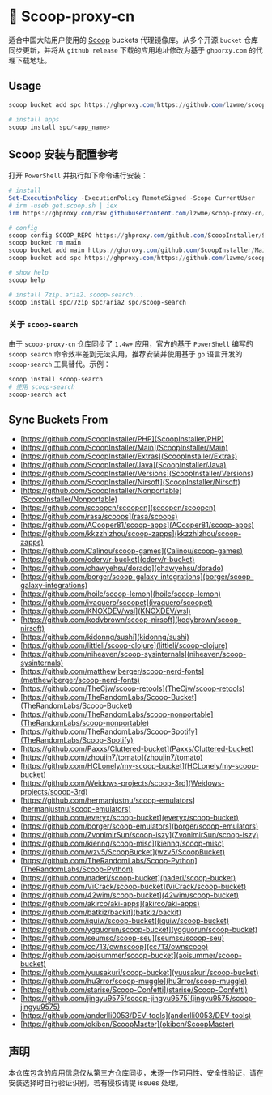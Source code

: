 # 🍡 Scoop-proxy-cn

适合中国大陆用户使用的 [Scoop](https://scoop.sh) buckets 代理镜像库。从多个开源 `bucket` 仓库同步更新，并将从 `github release` 下载的应用地址修改为基于 `ghporxy.com` 的代理下载地址。

## Usage

```powershell
scoop bucket add spc https://ghproxy.com/https://github.com/lzwme/scoop-proxy-cn

# install apps
scoop install spc/<app_name>
```

## Scoop 安装与配置参考


打开 `PowerShell` 并执行如下命令进行安装：

```powershell
# install
Set-ExecutionPolicy -ExecutionPolicy RemoteSigned -Scope CurrentUser
# irm -useb get.scoop.sh | iex
irm https://ghproxy.com/raw.githubusercontent.com/lzwme/scoop-proxy-cn/master/install.ps1 | iex

# config
scoop config SCOOP_REPO https://ghproxy.com/github.com/ScoopInstaller/Scoop
scoop bucket rm main
scoop bucket add main https://ghproxy.com/github.com/ScoopInstaller/Main
scoop bucket add spc https://ghproxy.com/https://github.com/lzwme/scoop-proxy-cn

# show help
scoop help

# install 7zip、aria2、scoop-search...
scoop install spc/7zip spc/aria2 spc/scoop-search
```

### 关于 `scoop-search`

由于 `scoop-proxy-cn` 仓库同步了 `1.4w+` 应用，官方的基于 `PowerShell` 编写的 `scoop search` 命令效率差到无法实用，推荐安装并使用基于 `go` 语言开发的 `scoop-search` 工具替代。示例：

```bash
scoop install scoop-search
# 使用 scoop-search
scoop-search act
```

## Sync Buckets From

- [https://github.com/ScoopInstaller/PHP](ScoopInstaller/PHP)
- [https://github.com/ScoopInstaller/Main](ScoopInstaller/Main)
- [https://github.com/ScoopInstaller/Extras](ScoopInstaller/Extras)
- [https://github.com/ScoopInstaller/Java](ScoopInstaller/Java)
- [https://github.com/ScoopInstaller/Versions](ScoopInstaller/Versions)
- [https://github.com/ScoopInstaller/Nirsoft](ScoopInstaller/Nirsoft)
- [https://github.com/ScoopInstaller/Nonportable](ScoopInstaller/Nonportable)
- [https://github.com/scoopcn/scoopcn](scoopcn/scoopcn)
- [https://github.com/rasa/scoops](rasa/scoops)
- [https://github.com/ACooper81/scoop-apps](ACooper81/scoop-apps)
- [https://github.com/kkzzhizhou/scoop-zapps](kkzzhizhou/scoop-zapps)
- [https://github.com/Calinou/scoop-games](Calinou/scoop-games)
- [https://github.com/cderv/r-bucket](cderv/r-bucket)
- [https://github.com/chawyehsu/dorado](chawyehsu/dorado)
- [https://github.com/borger/scoop-galaxy-integrations](borger/scoop-galaxy-integrations)
- [https://github.com/hoilc/scoop-lemon](hoilc/scoop-lemon)
- [https://github.com/ivaquero/scoopet](ivaquero/scoopet)
- [https://github.com/KNOXDEV/wsl](KNOXDEV/wsl)
- [https://github.com/kodybrown/scoop-nirsoft](kodybrown/scoop-nirsoft)
- [https://github.com/kidonng/sushi](kidonng/sushi)
- [https://github.com/littleli/scoop-clojure](littleli/scoop-clojure)
- [https://github.com/niheaven/scoop-sysinternals](niheaven/scoop-sysinternals)
- [https://github.com/matthewjberger/scoop-nerd-fonts](matthewjberger/scoop-nerd-fonts)
- [https://github.com/TheCjw/scoop-retools](TheCjw/scoop-retools)
- [https://github.com/TheRandomLabs/Scoop-Bucket](TheRandomLabs/Scoop-Bucket)
- [https://github.com/TheRandomLabs/scoop-nonportable](TheRandomLabs/scoop-nonportable)
- [https://github.com/TheRandomLabs/Scoop-Spotify](TheRandomLabs/Scoop-Spotify)
- [https://github.com/Paxxs/Cluttered-bucket](Paxxs/Cluttered-bucket)
- [https://github.com/zhoujin7/tomato](zhoujin7/tomato)
- [https://github.com/HCLonely/my-scoop-bucket](HCLonely/my-scoop-bucket)
- [https://github.com/Weidows-projects/scoop-3rd](Weidows-projects/scoop-3rd)
- [https://github.com/hermanjustnu/scoop-emulators](hermanjustnu/scoop-emulators)
- [https://github.com/everyx/scoop-bucket](everyx/scoop-bucket)
- [https://github.com/borger/scoop-emulators](borger/scoop-emulators)
- [https://github.com/ZvonimirSun/scoop-iszy](ZvonimirSun/scoop-iszy)
- [https://github.com/kiennq/scoop-misc](kiennq/scoop-misc)
- [https://github.com/wzv5/ScoopBucket](wzv5/ScoopBucket)
- [https://github.com/TheRandomLabs/Scoop-Python](TheRandomLabs/Scoop-Python)
- [https://github.com/naderi/scoop-bucket](naderi/scoop-bucket)
- [https://github.com/ViCrack/scoop-bucket](ViCrack/scoop-bucket)
- [https://github.com/42wim/scoop-bucket](42wim/scoop-bucket)
- [https://github.com/akirco/aki-apps](akirco/aki-apps)
- [https://github.com/batkiz/backit](batkiz/backit)
- [https://github.com/iquiw/scoop-bucket](iquiw/scoop-bucket)
- [https://github.com/ygguorun/scoop-bucket](ygguorun/scoop-bucket)
- [https://github.com/seumsc/scoop-seu](seumsc/scoop-seu)
- [https://github.com/cc713/ownscoop](cc713/ownscoop)
- [https://github.com/aoisummer/scoop-bucket](aoisummer/scoop-bucket)
- [https://github.com/yuusakuri/scoop-bucket](yuusakuri/scoop-bucket)
- [https://github.com/hu3rror/scoop-muggle](hu3rror/scoop-muggle)
- [https://github.com/starise/Scoop-Confetti](starise/Scoop-Confetti)
- [https://github.com/jingyu9575/scoop-jingyu9575](jingyu9575/scoop-jingyu9575)
- [https://github.com/anderlli0053/DEV-tools](anderlli0053/DEV-tools)
- [https://github.com/okibcn/ScoopMaster](okibcn/ScoopMaster)

## 声明

本仓库包含的应用信息仅从第三方仓库同步，未逐一作可用性、安全性验证，请在安装选择时自行验证识别。若有侵权请提 issues 处理。

